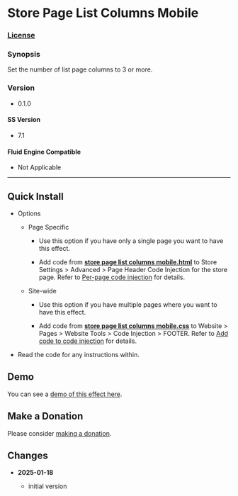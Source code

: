 # Store Page List Columns Mobile

### [License][1]

### Synopsis

Set the number of list page columns to 3 or more.

### Version

  * 0.1.0

#### SS Version

  * 7.1

#### Fluid Engine Compatible

  * Not Applicable

---

## Quick Install

* Options

  * Page Specific
  
    * Use this option if you have only a single page you want to have this
      effect.
      
    * Add code from **[store page list columns mobile.html][2]** to
      Store Settings > Advanced > Page Header Code Injection for the store page.
      Refer to [Per-page code injection][3] for details.
      
  * Site-wide
  
    * Use this option if you have multiple pages where you want to have this
      effect.
      
    * Add code from **[store page list columns mobile.css][4]** to Website >
      Pages > Website Tools > Code Injection > FOOTER. Refer to [Add code to
      code injection][5] for details.
      
* Read the code for any instructions within.

## Demo

You can see a [demo of this effect here][6].

## Make a Donation

Please consider [making a donation][7].

## Changes

<!-- * **2025-01-18**

  * reworked for desktop only
  * bumped version to 0.2.0
  -->
* **2025-01-18**

  * initial version

[1]: https://github.com/tomsWebConsulting/twcsl/blob/main/LICENSE.txt#L1
[2]: store%20page%20list%20columns%20mobile.html#L1
[3]: https://support.squarespace.com/hc/en-us/articles/205815908-Using-code-injection#toc-per-page-code-injection
[4]: store%20page%20list%20columns%20mobile.css#L1
[5]: https://support.squarespace.com/hc/en-us/articles/205815908-Using-code-injection#toc-add-code-to-code-injection
[6]: https://toms-web-consulting-demos.squarespace.com/store-page-list-columns-mobile?password=twcdemos
[7]: https://github.com/tomsWebConsulting/twcsl#make-a-donation
